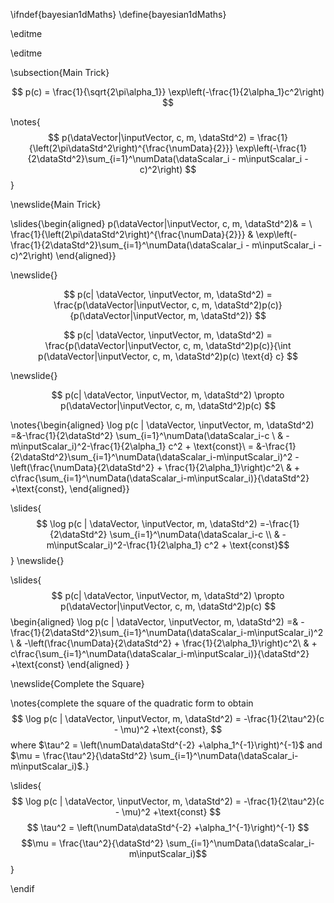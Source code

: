 \ifndef{bayesian1dMaths}
\define{bayesian1dMaths}

\editme


\editme

\subsection{Main Trick}

$$
p(c) = \frac{1}{\sqrt{2\pi\alpha_1}} \exp\left(-\frac{1}{2\alpha_1}c^2\right)
$$

\notes{$$
p(\dataVector|\inputVector, c, m, \dataStd^2) = 
\frac{1}{\left(2\pi\dataStd^2\right)^{\frac{\numData}{2}}}  \exp\left(-\frac{1}{2\dataStd^2}\sum_{i=1}^\numData(\dataScalar_i - m\inputScalar_i - c)^2\right)
$$}

\newslide{Main Trick}

\slides{\begin{aligned}
p(\dataVector|\inputVector, c, m, \dataStd^2)& = \\
\frac{1}{\left(2\pi\dataStd^2\right)^{\frac{\numData}{2}}} & \exp\left(-\frac{1}{2\dataStd^2}\sum_{i=1}^\numData(\dataScalar_i - m\inputScalar_i - c)^2\right)
\end{aligned}}

\newslide{}

$$
p(c| \dataVector, \inputVector, m, \dataStd^2) = \frac{p(\dataVector|\inputVector, c, m, \dataStd^2)p(c)}{p(\dataVector|\inputVector, m, \dataStd^2)}
$$

$$
p(c| \dataVector, \inputVector, m, \dataStd^2) =  \frac{p(\dataVector|\inputVector, c, m, \dataStd^2)p(c)}{\int p(\dataVector|\inputVector, c, m, \dataStd^2)p(c) \text{d} c}
$$

\newslide{}

$$
p(c| \dataVector, \inputVector, m, \dataStd^2) \propto  p(\dataVector|\inputVector, c, m, \dataStd^2)p(c)
$$

\notes{\begin{aligned}
    \log p(c | \dataVector, \inputVector, m, \dataStd^2) =&-\frac{1}{2\dataStd^2} \sum_{i=1}^\numData(\dataScalar_i-c \\ & - m\inputScalar_i)^2-\frac{1}{2\alpha_1} c^2 + \text{const}\\
     = &-\frac{1}{2\dataStd^2}\sum_{i=1}^\numData(\dataScalar_i-m\inputScalar_i)^2 -\left(\frac{\numData}{2\dataStd^2} + \frac{1}{2\alpha_1}\right)c^2\\
    & + c\frac{\sum_{i=1}^\numData(\dataScalar_i-m\inputScalar_i)}{\dataStd^2} +\text{const},
  \end{aligned}}

\slides{$$
    \log p(c | \dataVector, \inputVector, m, \dataStd^2) =-\frac{1}{2\dataStd^2} \sum_{i=1}^\numData(\dataScalar_i-c \\ & - m\inputScalar_i)^2-\frac{1}{2\alpha_1} c^2 + \text{const}$$}
\newslide{}

\slides{
$$
p(c| \dataVector, \inputVector, m, \dataStd^2) \propto  p(\dataVector|\inputVector, c, m, \dataStd^2)p(c)
$$
\begin{aligned}
\log p(c | \dataVector, \inputVector, m, \dataStd^2) =& -\frac{1}{2\dataStd^2}\sum_{i=1}^\numData(\dataScalar_i-m\inputScalar_i)^2 \\ & -\left(\frac{\numData}{2\dataStd^2} + \frac{1}{2\alpha_1}\right)c^2\\
    & + c\frac{\sum_{i=1}^\numData(\dataScalar_i-m\inputScalar_i)}{\dataStd^2} +\text{const}
\end{aligned}
}

\newslide{Complete the Square}

\notes{complete the square of the quadratic form to obtain
$$
\log p(c | \dataVector, \inputVector, m, \dataStd^2) = -\frac{1}{2\tau^2}(c - \mu)^2 +\text{const},
$$
where $\tau^2 = \left(\numData\dataStd^{-2} +\alpha_1^{-1}\right)^{-1}$ and $\mu = \frac{\tau^2}{\dataStd^2} \sum_{i=1}^\numData(\dataScalar_i-m\inputScalar_i)$.}

\slides{$$
\log p(c | \dataVector, \inputVector, m, \dataStd^2) = -\frac{1}{2\tau^2}(c - \mu)^2 +\text{const}
$$
$$
\tau^2 = \left(\numData\dataStd^{-2} +\alpha_1^{-1}\right)^{-1}
$$ 
$$\mu = \frac{\tau^2}{\dataStd^2} \sum_{i=1}^\numData(\dataScalar_i-m\inputScalar_i)$$}


\endif
